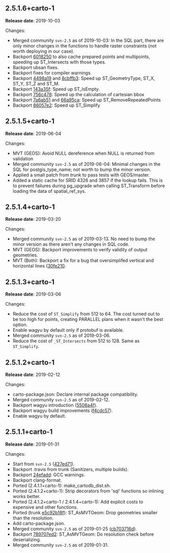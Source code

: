 ## 2.5.1.6+carto-1

**Release date**: 2019-10-03

Changes:
- Merged community `svn-2.5` as of 2019-10-03: In the SQL part, there are only minor changes in the functions to handle raster constraints (not worth deploying in our case).
- Backport [6018250](https://github.com/postgis/postgis/commit/601825064dbf8175f71e2ff896821a7a932ebe4f) to also cache prepared points and multipoints, speeding up ST_Intersects with those types.
- Backport ubsan fixes.
- Backport fixes for compiler warnings.
- Backport [4498a19](https://github.com/postgis/postgis/commit/4498a19f96b12a66ee9d219d071d27d25b71f65a) and [8cbffb3](https://github.com/postgis/postgis/commit/8cbffb350c269ab6744ed189f19d84a6650a1041): Speed up ST_GeometryType, ST_X, ST_Y, ST_Z and ST_M.
- Backport [143a35f](https://github.com/postgis/postgis/commit/143a35f8221275cc61f7b3bfcae4a1ff6507c2dc): Speed up ST_IsEmpty.
- Backport [756c478](https://github.com/postgis/postgis/commit/756c4784566284b5cf01e2a58cb7a4156dbcaef9): Speed up the calculation of cartesian bbox
- Backport [7a6ab51](https://github.com/postgis/postgis/commit/7a6ab51d90a001f5acd236283a0f662bdc9b36dc) and [66a95ca](https://github.com/postgis/postgis/commit/66a95caed47fd1480b14dd588cee5efda9de3f24): Speed up ST_RemoveRepeatedPoints
- Backport [86057e2](https://github.com/postgis/postgis/commit/86057e2e46a272838a54eff9e6ebb5e56f33fab7): Speed up ST_Simplify

## 2.5.1.5+carto-1

**Release date**: 2019-06-04

Changes:
- MVT (GEOS): Avoid NULL dereference when NULL is returned from validation
- Merged community `svn-2.5` as of 2019-06-04: Minimal changes in the SQL for postgis_type_name; not worth to bump the minor version.
- Applied a small patch from trunk to pass tests with GEOS/master.
- Added a static cache for SRID 4326 and 3857 if the lookup fails. This is to prevent failures during pg_upgrade when calling ST_Transform before loading the data of spatial_ref_sys.

## 2.5.1.4+carto-1

**Release date**: 2019-03-20

Changes:
- Merged community `svn-2.5` as of 2019-03-13. No need to bump the minor version as there aren't any changes in SQL code.
- MVT (GEOS): Backport improvements to verify validity of output geometries.
- MVT (Both): Backport a fix for a bug that oversimplifed vertical and horizontal lines ([30fe210](https://github.com/postgis/postgis/commit/30fe210917713755b4f50f867caf68983cad8394).

## 2.5.1.3+carto-1

**Release date**: 2019-03-06

Changes:
- Reduce the cost of `ST_Simplify` from 512 to 64. The cost turned out to be too high for points, creating PARALLEL plans when it wasn't the best option.
- Enable wagyu by default only if protobuf is available.
- Merged community `svn-2.5` as of 2019-03-06.
- Reduce the cost of `_ST_Intersects` from 512 to 128. Same as `ST_Simplify`.

## 2.5.1.2+carto-1

**Release date**: 2019-02-12

Changes:
- carto-package.json: Declare internal package compatibility.
- Merged community `svn-2.5` as of 2019-02-12.
- Backport wagyu introduction ([5508a4f](https://github.com/postgis/postgis/commit/5508a4f89c20686a19f233ef0a04b796d8a2cbaa)).
- Backport wagyu build improvements ([f4cdc57](https://github.com/postgis/postgis/commit/f4cdc57bc7099f8ffa63f065aff3d665228c5a78)).
- Enable wagyu by default.

## 2.5.1.1+carto-1

**Release date**: 2019-01-31

Changes:
- Start from `svn-2.5` ([427ed71](https://github.com/postgis/postgis/commit/427ed71c10683892d4f6b3f0898da9b5745562b4)).
- Backport .travis from trunk (Sanitizers, multiple builds).
- Backport [24efadd](https://github.com/postgis/postgis/commit/24efadd48d94ae7d6ce2aaab66ca940ab97a0a14): GCC warnings.
- Backport clang-format.
- Ported (2.4.1.1+carto-1): make_cartodb_dist.sh.
- Ported (2.4.1.2+carto-1): Strip decorators from 'sql' functions so inlining works better.
- Ported (2.4.1.2+carto-1 / 2.4.1.4+carto-1): Add explicit costs to expensive and other functions.
- Ported (trunk [e5c92b18f](https://github.com/postgis/postgis/commit/e5c92b18ffad323b3996fd68f0b23f80dc5bca28)): ST_AsMVTGeom: Drop geometries smaller than the resolution.
- Add carto-package.json.
- Merged community `svn-2.5` as of 2019-01-25 ([cb703716d](https://github.com/postgis/postgis/commit/fa3163d575b99abe430133909d2cd755c904e9c3)).
- Backport [789707ed2](https://github.com/postgis/postgis/commit/789707ed2c2e67c728cdc088de427f409379944b): ST_AsMVTGeom: Do resolution check before deserializing.
- Merged community `svn-2.5` as of 2019-01-31.
